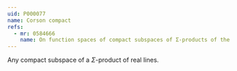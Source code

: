 ```yaml
---
uid: P000077
name: Corson compact
refs:
  - mr: 0584666
    name: On function spaces of compact subspaces of Σ-products of the real line.
---
```

Any compact subspace of a $\Sigma$-product of real lines.
